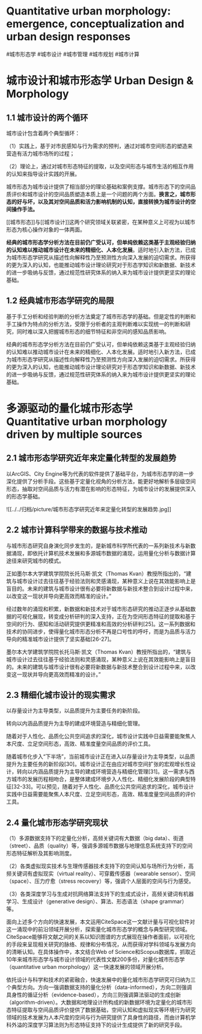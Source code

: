 # Quantitative urban morphology: emergence, conceptualization and urban design responses

#城市形态学 #城市设计 #城市管理 #城市规划 #城市计算 

# 城市设计和城市形态学 Urban Design & Morphology

## 1.1 城市设计的两个循环

城市设计包含着两个典型循环：

（1）实践上，基于对市民感知与行为需求的预判，通过对城市空间形态的塑造来营造有活力城市场所的过程；

（2）理论上，通过对城市形态特征的提取，以及空间形态与城市生活的相互作用的认知来指导设计实践的开展。

城市形态为城市设计提供了相当部分的理论基础和案例支撑。城市形态下的空间品质评价和城市设计的空间品质塑造本质上是一个问题的两个方面。**换言之，城市形态的好与坏，以及其对空间品质和活力影响机制的认知，直接转换为城市设计的空间操作手法。**

[[城市形态]]与[[城市设计]]这两个研究领域关联紧密，在某种意义上可视为以城市形态为核心操作对象的一体两面。

**经典的城市形态学分析方法在目前仍广受认可，但单纯依赖这类基于主观经验归纳的认知难以推动城市设计在未来的精细化、人本化发展**。适时地引入新方法，已成为城市形态学研究从描述性向解释性乃至预测性方向深入发展的迫切需求。所获得的更为深入的认知，也能推动城市设计理论研究对于形态学知识和新数据、新技术的进一步吸纳与反馈，通过规范性研究体系的纳入来为城市设计提供更坚实的理论基础。

## 1.2 经典城市形态学研究的局限

基于手工分析和经验判断的分析方法奠定了城市形态学的基础。但是定性的判断和手工操作为特点的分析方法，受限于分析者的主观判断难以实现统一的判断和研究，同时难以深入把握城市形态的细节特征和非空间的感知品质影响。

经典的城市形态学分析方法在目前仍广受认可，但单纯依赖这类基于主观经验归纳的认知难以推动城市设计在未来的精细化、人本化发展。适时地引入新方法，已成为城市形态学研究从描述性向解释性乃至预测性方向深入发展的迫切需求。所获得的更为深入的认知，也能推动城市设计理论研究对于形态学知识和新数据、新技术的进一步吸纳与反馈，通过规范性研究体系的纳入来为城市设计提供更坚实的理论基础。

# 多源驱动的量化城市形态学 Quantitative urban morphology driven by multiple sources

## 2.1 城市形态学研究近年来定量化转型的发展趋势

以ArcGIS、City Engine等为代表的软件提供了基础平台，为城市形态学的进一步深化提供了分析手段。这些基于定量化视角的分析方法，能更好地解析多层级空间形态，抽取对空间品质与活力有潜在影响的形态特征，为城市设计的发展提供深入的形态学基础。

![[../../归档/picture/城市形态学研究近年来定量化转型的发展趋势.jpg]]

## 2.2 城市计算科学带来的数据与技术推动

与城市形态研究自身演化同步发生的，是新城市科学所代表的一系列新技术与新数据涌现，即依托计算机技术发展和多源城市数据的涌现，运用量化分析与数据计算途径来研究城市的模式。

正如墨尔本大学建筑学院院长托马斯·凯文（Thomas Kvan）教授所指出的，“建筑与城市设计过去往往基于经验法则和灵感涌现，某种意义上说在其效能影响上是盲目的。未来的建筑与城市设计很有必要将新数据与新技术整合到设计过程中来，以改变这一现状并导向更高效而精准的设计。”

经过数年的涌现和积累，新数据和新技术对于城市形态研究的推动正逐步从基础数据的可视化展现，转变成分析研判的深入支持，正在为空间形态特征的提取和基于空间的行为、感知和活动研究提供更精准和高效的分析研判[25]。这一系列数据和技术的协同进步，使得量化城市形态分析不再是口号性的呼吁，而是为品质与活力导向的精准城市设计提供了坚实基础[26-27]。

墨尔本大学建筑学院院长托马斯·凯文（Thomas Kvan）教授所指出的，“建筑与城市设计过去往往基于经验法则和灵感涌现，某种意义上说在其效能影响上是盲目的。未来的建筑与城市设计很有必要将新数据与新技术整合到设计过程中来，以改变这一现状并导向更高效而精准的设计。”

## 2.3 精细化城市设计的现实需求

以存量设计为主导类型，以品质提升为主要任务的新阶段。

转向以内涵品质提升为主导的建成环境营造与精细化管理。

随着对于人性化、品质化公共空间追求的深化，城市设计实践中日益需要能聚焦人本尺度、立足空间形态，高效、精准度量空间品质的评价工具。

随着城市化步入“下半场”，当前城市设计正在进入以存量设计为主导类型，以品质提升为主要任务的新阶段[30]。城市设计正在由应对城市空间扩张的宏观增长性设计，转向以内涵品质提升为主导的建成环境营造与精细化管理[31]。这一需求与西方城市的发展历程相吻合，是整体建成环境步入人性化、精细化发展阶段的典型特征[32-33]。可以预见，随着对于人性化、品质化公共空间追求的深化，城市设计实践中日益需要能聚焦人本尺度、立足空间形态，高效、精准度量空间品质的评价工具。

## 2.4 量化城市形态学研究现状

（1）多源数据支持下的定量化分析，高频关键词有大数据（big data）、街道（street）、品质（quality）等，强调多源城市数据与地理信息系统支持下的空间形态特征解析及其影响测度。

（2）各类虚拟现实技术与生理传感器技术支持下的空间认知与场所行为分析，高频关键词有虚拟现实（virtual reality）、可穿戴传感器（wearable sensor）、空间（space）、压力疗愈（stress recovery）等，强调个人层面的空间与行为感受。

（3）各类深度学习与生成对抗网络算法支持下的生成式设计，高频关键词有机器学习、生成设计（generative design）、算法、形态语法（shape grammar）等。

面向上述多个方向的快速发展，本文运用CiteSpace这一文献计量与可视化软件对这一涌现中的前沿领域开展分析，探索量化城市形态学的概念与典型研究领域。CiteSpace能够将文献之间的关系以知识图谱的方式展现在操作者面前，以可视化的手段来呈现相关研究的脉络、规律和分布情况，从而获得对学科领域与发展方向的清晰认知。在具体操作中，本文结合Web of Science和Scopus数据库，抓取近10年来城市形态学与城市设计领域的代表性文献200多份，对量化城市形态学（quantitative urban morphology）这一快速发展的领域开展分析。

依托设计与科学和技术的紧密融合，快速发展中的量化城市形态学研究可归纳为三个典型方向。方向一强调数据支持的量化分析（data-informed），方向二则强调具身性的循证分析（evidence-based），方向三则强调算法驱动的生成创新（algorithm-driven）。大数据和地理设计所构成的新数据环境为定量化的城市形态特征提取与空间品质评价提供了数据基础，空间认知和虚拟现实等环境行为研究领域的技术发展为人本尺度的空间与行为研究提供了具身性的路径，而由计算机学科外溢的深度学习算法则为形态特征支持下的设计生成提供了新的研究手段。